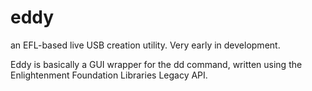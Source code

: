 # eddy
an EFL-based live USB creation utility.  Very early in development.

Eddy is basically a GUI wrapper for the dd command, written using the Enlightenment Foundation Libraries Legacy API.
